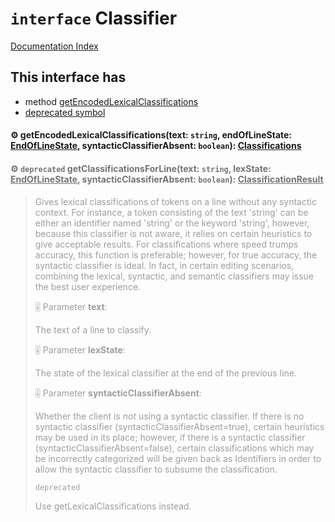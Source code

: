 # `interface` Classifier

[Documentation Index](../README.md)

## This interface has

- method [getEncodedLexicalClassifications](#-getencodedlexicalclassificationstext-string-endoflinestate-endoflinestate-syntacticclassifierabsent-boolean-classifications)
- [deprecated symbol](#-deprecated-getclassificationsforlinetext-string-lexstate-endoflinestate-syntacticclassifierabsent-boolean-classificationresult)


#### ⚙ getEncodedLexicalClassifications(text: `string`, endOfLineState: [EndOfLineState](../enum.EndOfLineState/README.md), syntacticClassifierAbsent: `boolean`): [Classifications](../interface.Classifications/README.md)



<div style="opacity:0.6">

#### ⚙ `deprecated` getClassificationsForLine(text: `string`, lexState: [EndOfLineState](../enum.EndOfLineState/README.md), syntacticClassifierAbsent: `boolean`): [ClassificationResult](../interface.ClassificationResult/README.md)

> Gives lexical classifications of tokens on a line without any syntactic context.
> For instance, a token consisting of the text 'string' can be either an identifier
> named 'string' or the keyword 'string', however, because this classifier is not aware,
> it relies on certain heuristics to give acceptable results. For classifications where
> speed trumps accuracy, this function is preferable; however, for true accuracy, the
> syntactic classifier is ideal. In fact, in certain editing scenarios, combining the
> lexical, syntactic, and semantic classifiers may issue the best user experience.
> 
> 🎚️ Parameter **text**:
> 
> The text of a line to classify.
> 
> 🎚️ Parameter **lexState**:
> 
> The state of the lexical classifier at the end of the previous line.
> 
> 🎚️ Parameter **syntacticClassifierAbsent**:
> 
> Whether the client is *not* using a syntactic classifier.
> If there is no syntactic classifier (syntacticClassifierAbsent=true),
> certain heuristics may be used in its place; however, if there is a
> syntactic classifier (syntacticClassifierAbsent=false), certain
> classifications which may be incorrectly categorized will be given
> back as Identifiers in order to allow the syntactic classifier to
> subsume the classification.
> 
> `deprecated`
> 
> Use getLexicalClassifications instead.



</div>


